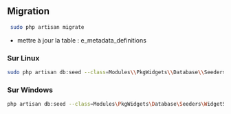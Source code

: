 ## Migration 

````bash
 sudo php artisan migrate
````

- mettre à jour la table : e_metadata_definitions


### Sur Linux

````bash
sudo php artisan db:seed --class=Modules\\PkgWidgets\\Database\\Seeders\\WidgetSeeder
````

### Sur Windows 

````bash
php artisan db:seed --class=Modules\PkgWidgets\Database\Seeders\WidgetSeeder
````
